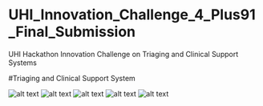 # UHI_Innovation_Challenge_4_Plus91_Final_Submission
UHI Hackathon Innovation Challenge on Triaging and Clinical Support Systems


 #Triaging and Clinical Support System
 
![alt text](https://github.com/saurabhrc15/UHI_Innovation_Challenge_4_Plus91_Final_Submission/blob/main/Clinical-Support-System-Image-1.png?raw=true)
![alt text](https://github.com/saurabhrc15/UHI_Innovation_Challenge_4_Plus91_Final_Submission/blob/main/Clinical-Support-System-Image-2.png?raw=true)
![alt text](https://github.com/saurabhrc15/UHI_Innovation_Challenge_4_Plus91_Final_Submission/blob/main/Clinical-Support-System-Image-3.png?raw=true)
![alt text](https://github.com/saurabhrc15/UHI_Innovation_Challenge_4_Plus91_Final_Submission/blob/main/Clinical-Support-System-Image-4.png?raw=true)
![alt text](https://github.com/saurabhrc15/UHI_Innovation_Challenge_4_Plus91_Final_Submission/blob/main/Clinical-Support-System-Image-5.png?raw=true)
